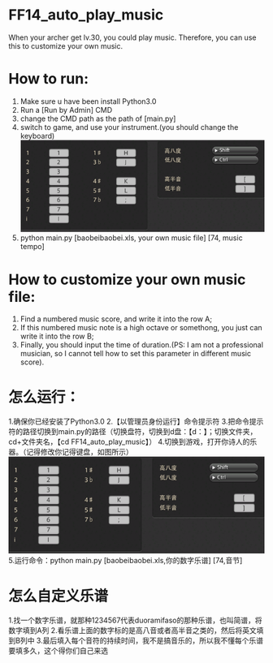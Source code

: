 # FF14_auto_play_music
When your archer get lv.30, you could play music. Therefore, you can use this to customize your own music.
# How to run:
1. Make sure u have been install Python3.0
2. Run a [Run by Admin] CMD
3. change the CMD path as the path of [main.py]
4. switch to game, and use your instrument.(you should change the keyboard)
![Image text](https://github.com/Yukimori-GitHub/FF14_auto_play_music/blob/main/Pic.png)
5. python main.py [baobeibaobei.xls, your own music file] [74, music tempo]
# How to customize your own music file:
1. Find a numbered music score, and write it into the row A;
2. If this numbered music note is a high octave or somethong, you just can write it into the row B;
3. Finally, you should input the time of duration.(PS: I am not a professional musician, so I cannot tell how to set this parameter in different music score).

#  怎么运行：
1.确保你已经安装了Python3.0
2.【以管理员身份运行】命令提示符
3.把命令提示符的路径切换到main.py的路径（切换盘符，切换到d盘：【d：】；切换文件夹，cd+文件夹名，【cd FF14_auto_play_music】）
4.切换到游戏，打开你诗人的乐器。（记得修改你记得键盘，如图所示）
![Image text](https://github.com/Yukimori-GitHub/FF14_auto_play_music/blob/main/Pic.png)
5.运行命令：python main.py [baobeibaobei.xls,你的数字乐谱] [74,音节]
# 怎么自定义乐谱
1.找一个数字乐谱，就那种1234567代表duoramifaso的那种乐谱，也叫简谱，将数字填到A列
2.看乐谱上面的数字标的是高八音或者高半音之类的，然后将英文填到B列中
3.最后填入每个音符的持续时间，我不是搞音乐的，所以我不懂每个乐谱要填多久，这个得你们自己来选
